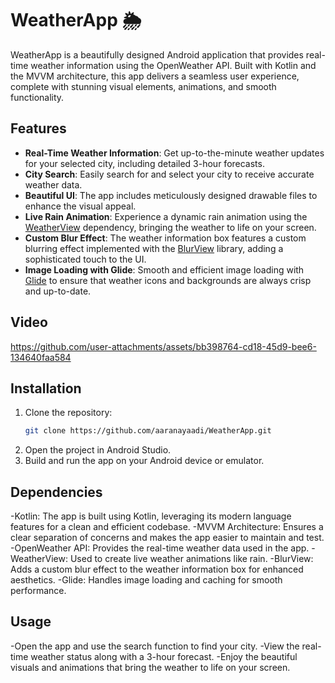 # WeatherApp 🌦️

WeatherApp is a beautifully designed Android application that provides real-time weather information using the OpenWeather API. Built with Kotlin and the MVVM architecture, this app delivers a seamless user experience, complete with stunning visual elements, animations, and smooth functionality.

## Features

- **Real-Time Weather Information**: Get up-to-the-minute weather updates for your selected city, including detailed 3-hour forecasts.
- **City Search**: Easily search for and select your city to receive accurate weather data.
- **Beautiful UI**: The app includes meticulously designed drawable files to enhance the visual appeal.
- **Live Rain Animation**: Experience a dynamic rain animation using the [WeatherView](https://github.com/MatteoBattilana/WeatherView) dependency, bringing the weather to life on your screen.
- **Custom Blur Effect**: The weather information box features a custom blurring effect implemented with the [BlurView](https://github.com/Dimezis/BlurView) library, adding a sophisticated touch to the UI.
- **Image Loading with Glide**: Smooth and efficient image loading with [Glide](https://github.com/bumptech/glide) to ensure that weather icons and backgrounds are always crisp and up-to-date.

## Video


https://github.com/user-attachments/assets/bb398764-cd18-45d9-bee6-134640faa584



## Installation

1. Clone the repository:
   ```bash
   git clone https://github.com/aaranayaadi/WeatherApp.git
2. Open the project in Android Studio.
3. Build and run the app on your Android device or emulator.

## Dependencies

-Kotlin: The app is built using Kotlin, leveraging its modern language features for a clean and efficient codebase.
-MVVM Architecture: Ensures a clear separation of concerns and makes the app easier to maintain and test.
-OpenWeather API: Provides the real-time weather data used in the app.
-WeatherView: Used to create live weather animations like rain.
-BlurView: Adds a custom blur effect to the weather information box for enhanced aesthetics.
-Glide: Handles image loading and caching for smooth performance.

## Usage

-Open the app and use the search function to find your city.
-View the real-time weather status along with a 3-hour forecast.
-Enjoy the beautiful visuals and animations that bring the weather to life on your screen.
